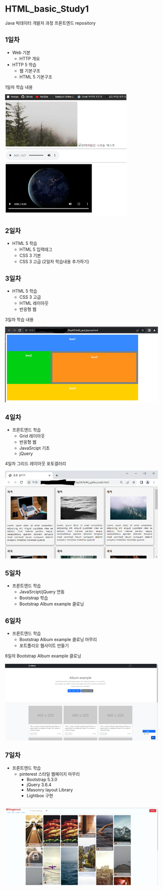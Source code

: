 # HTML_basic_Study1
Java 빅데이터 개발자 과정 프론트엔드 repository

## 1일차
- Web 기본
     - HTTP 개요
- HTTP 5 학습
    - 웹 기본구조
    - HTML 5 기본구조

1일차 학습 내용
<!--![멀티미디어](https://raw.githubusercontent.com/junkue20/HTML_basic_Study1/main/Day01/image/%ED%99%94%EB%A9%B4%20%EC%BA%A1%EC%B2%98%202023-03-21%20165355.png)-->
<img src = "https://github.com/junkue20/HTML_basic_Study1/blob/main/Day01/image/%ED%99%94%EB%A9%B4%20%EC%BA%A1%EC%B2%98%202023-03-21%20172548.png?raw=true" width="400">

## 2일차
- HTML 5 학습
    - HTML 5 입력태그
    - CSS 3 기본
    - CSS 3 고급
    (2일차 학습내용 추가하기)

## 3일차
- HTML 5 학습
    - CSS 3 고급
    - HTML 레이아웃
    - 반응형 웹

3일차 학습 내용
<br>

<img src = "https://github.com/junkue20/HTML_basic_Study1/blob/main/Day03/image/%ED%99%94%EB%A9%B4%20%EC%BA%A1%EC%B2%98%202023-03-23%20172859.png" width="600">

## 4일차
- 프론트엔드 학습
    - Grid 레이아웃
    - 반응형 웹
    - JavaSrcipt 기초
    - jQuery

4일차 그리드 레이아웃 포토갤러리

<img src="https://github.com/junkue20/HTML_basic_Study1/blob/main/Day04/image/image4.png.PNG">


## 5일차
- 프론트엔드 학습
    - JavaSrcipt/jQuery 연동
    - Bootstrap 학습
    - Bootstrap Album example 클로닝

## 6일차
- 프론트엔드 학습
    - Bootstrap Album example 클로닝 마무리
    - 포트폴리오 웹사이트 만들기
   
6일차 Bootstrap Album example 클로닝
<br>   
<img src = "https://github.com/junkue20/HTML_basic_Study1/blob/main/Day06/image/cloningWeb.png" width="600">
    

## 7일차
- 프론트엔드 학습
    - pinterest 스타일 웹페이지 마무리
        - Bootstrap 5.3.0
        - jQuery 3.6.4
        - Masonry layout Library
        - Lightbox 구현
    <br>
<img src = "https://github.com/junkue20/HTML_basic_Study1/blob/main/Day07/image/pinterestPage.png" width="600">

   
